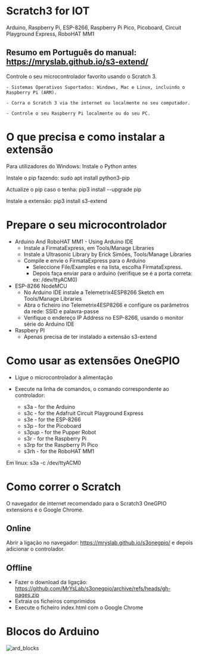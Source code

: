 # Scratch3 for IOT

Arduino, Raspberry Pi, ESP-8266, Raspberry Pi Pico,
Picoboard, Circuit Playground Express,
RoboHAT MM1

## Resumo em Português do manual: https://mryslab.github.io/s3-extend/

Controle o seu microcontrolador favorito usando o Scratch 3.


    - Sistemas Operativos Suportados: Windows, Mac e Linux, incluindo o Raspberry Pi (ARM).

    - Corra o Scratch 3 via the internet ou localmente no seu computador.

    - Controle o seu Raspberry Pi localmente ou do seu PC.


# O que precisa e como instalar a extensão

Para utilizadores do Windows: Instale o Python antes

Instale o pip fazendo: sudo apt install python3-pip

Actualize o pip caso o tenha: pip3 install --upgrade pip

Instale a extensão: pip3 install s3-extend

# Prepare o seu microcontrolador
- Arduino And RoboHAT MM1 - Using Arduino IDE
    - Instale a FirmataExpress, em Tools/Manage Libraries
    - Instale a Ultrasonic Library by Erick Simões, Tools/Manage Libraries
    - Compile e envie o FirmataExpress para o Arduino
        - Seleccione File/Examples e na lista, escolha FirmataExpress.
        - Depois faça enviar para o arduino (verifique se é a porta correta: ex: /dev/ttyACM0)
- ESP-8266 NodeMCU
    - No Arduino IDE instale a Telemetrix4ESP8266 Sketch em Tools/Manage Libraries
    - Abra o ficheiro ino Telemetrix4ESP8266 e configure os parâmetros da rede: SSID e palavra-passe
    - Verifique o endereço IP Address no ESP-8266, usando o monitor série do Arduino IDE
- Raspbery PI
    - Apenas precisa de ter instalado a extensão s3-extend

# Como usar as extensões OneGPIO

- Ligue o microcontrolador à alimentação

- Execute na linha de comandos, o comando correspondente ao controlador:
    - s3a - for the Arduino
    - s3c - for the Adafruit Circuit Playground Express
    - s3e - for the ESP-8266
    - s3p - for the Picoboard
    - s3pup - for the Pupper Robot
    - s3r - for the Raspberry Pi
    - s3rp for the Raspberry Pi Pico
    - s3rh - for the RoboHAT MM1
    
Em linux: s3a -c /dev/ttyACM0

# Como correr o Scratch
O navegador de internet recomendado para o Scratch3 OneGPIO extensions é o Google Chrome.

## Online
Abrir a ligação no navegador: https://mryslab.github.io/s3onegpio/ e depois adicionar o controlador.

## Offline
- Fazer o download da ligação: https://github.com/MrYsLab/s3onegpio/archive/refs/heads/gh-pages.zip
- Extraia os ficheiros comprimidos
- Execute o ficheiro index.html com o Google Chrome 

# Blocos do Arduino
![ard_blocks](https://user-images.githubusercontent.com/43177468/218227542-da131d73-b084-4b05-a88a-836a34cd883c.png)
